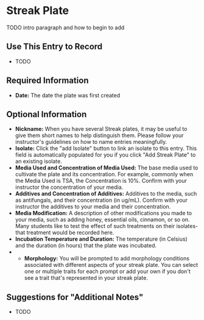 # Streak Plate

TODO intro paragraph and how to begin to add

## Use This Entry to Record

- TODO

## Required Information

- **Date:** The date the plate was first created

## Optional Information

- **Nickname:** When you have several Streak plates, it may be useful to give them short names to help distinguish them. Please follow your instructor's guidelines on how to name entries meaningfully.
- **Isolate:** Click the "add Isolate" button to link an isolate to this entry. This field is automatically populated for you if you click "Add Streak Plate" to an existing isolate.
- **Media Used and Concentration of Media Used:** The base media used to cultivate the plate and its concentration. For example, commonly when the Media Used is TSA, the Concentration is 10%. Confirm with your instructor the concentration of your media.
- **Additives and Concentration of Additives:** Additives to the media, such as antifungals, and their concentration (in ug/mL). Confirm with your instructor the additives to your media and their concentration.
- **Media Modification:** A description of other modifications you made to your media, such as adding honey, essential oils, cinnamon, or so on. Many students like to test the effect of such treatments on their isolates- that treatment would be recorded here.
- **Incubation Temperature and Duration:** The temperature (in Celsius) and the duration (in hours) that the plate was incubated.
- - **Morphology:** You will be prompted to add morphology conditions associated with different aspects of your streak plate. You can select one or multiple traits for each prompt or add your own if you don't see a trait that's represented in your streak plate. 


## Suggestions for "Additional Notes"

- TODO
